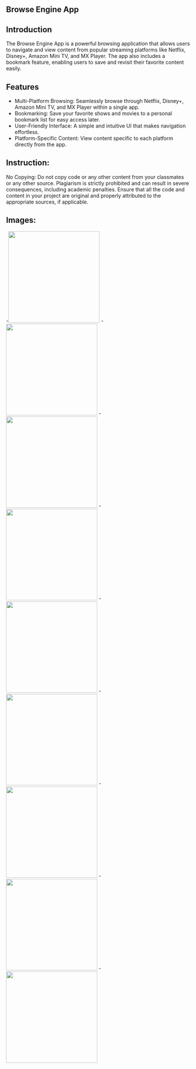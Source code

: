 

## Browse Engine App
## Introduction
The Browse Engine App is a powerful browsing application that allows users to navigate and view content from popular streaming platforms like Netflix, Disney+, Amazon Mini TV, and MX Player. The app also includes a bookmark feature, enabling users to save and revisit their favorite content easily.

## Features
 - Multi-Platform Browsing: Seamlessly browse through Netflix, Disney+, Amazon Mini TV, and MX Player within a single app.
 - Bookmarking: Save your favorite shows and movies to a personal bookmark list for easy access later.
 - User-Friendly Interface: A simple and intuitive UI that makes navigation effortless.
 - Platform-Specific Content: View content specific to each platform directly from the app.

## Instruction:
No Copying: Do not copy code or any other content from your classmates or any other source. Plagiarism is strictly prohibited and can result in severe consequences, including academic penalties. Ensure that all the code and content in your project are original and properly attributed to the appropriate sources, if applicable.

## Images:

-<img src="https://github.com/user-attachments/assets/5190f014-cd68-412d-bba1-a0fcec1a0bbe" width="250">
-<img src="https://github.com/user-attachments/assets/c385b241-6a68-4f6e-bb43-1a7174d1780c" width="250">
-<img src="https://github.com/user-attachments/assets/e2621ccb-ea80-4195-849e-a50721ae125a" width="250">
-<img src="https://github.com/user-attachments/assets/d22671f1-56a1-4495-a7ea-02d0a3d46762" width="250">
-<img src="https://github.com/user-attachments/assets/fc808080-99d4-4d6c-b813-8f6d3e82b671" width="250">
-<img src="https://github.com/user-attachments/assets/545d1d46-2b98-46f3-b545-d0531dabae81" width="250">
-<img src="https://github.com/user-attachments/assets/e2a32cd9-14c0-4b75-b3f0-f5ba61a3306e" width="250">
-<img src="https://github.com/user-attachments/assets/4c7685e2-00d0-4405-8955-aeba1e568fb7" width="250">
-<img src="https://github.com/user-attachments/assets/fb653b6d-91f4-4bd0-9781-bc8df5d3c564" width="250">

